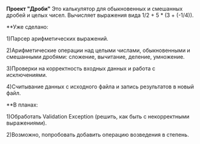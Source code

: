 **Проект "Дроби"**
Это калькулятор для обыкновенных и смешанных дробей и целых чисел. Вычисляет выражения вида 1/2 + 5 * (3 + (-1/4)).

**Уже сделано:

  1)Парсер арифметических выражений.
  
  2)Арифметические операции над целыми числами, обыкновенными и смешанными дробями: сложение, вычитание, деление, умножение.
  
  3)Проверки на корректность входных данных и работа с исключениями.
  
  4)Считывание данных с исходного файла и запись результатов в новый файл.
  
**В планах:

  1)Обработать Validation Exception (решить, как быть с некорректными выражениями).
  
  2)Возможно, попробовать добавить операцию возведения в степень.
